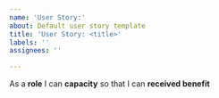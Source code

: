 ```yaml
---
name: 'User Story:'
about: Default user story template
title: 'User Story: <title>'
labels: ''
assignees: ''

---
```


As a **role** I can **capacity** so that I can **received benefit**
